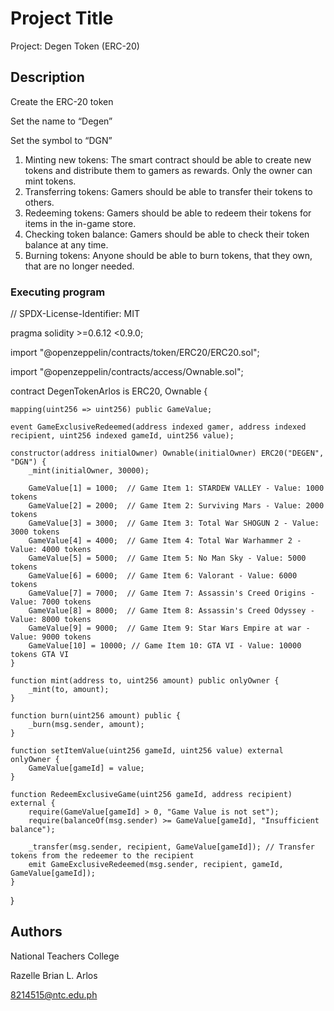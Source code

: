 # Project Title

Project: Degen Token (ERC-20)

## Description
Create the ERC-20 token

Set the name to “Degen”

Set the symbol to “DGN”

1. Minting new tokens: The smart contract should be able to create new tokens and distribute them to gamers as rewards. Only the owner can mint tokens.
2. Transferring tokens: Gamers should be able to transfer their tokens to others.
3. Redeeming tokens: Gamers should be able to redeem their tokens for items in the in-game store.
4. Checking token balance: Gamers should be able to check their token balance at any time.
5. Burning tokens: Anyone should be able to burn tokens, that they own, that are no longer needed.

### Executing program
// SPDX-License-Identifier: MIT

pragma solidity >=0.6.12 <0.9.0;

import "@openzeppelin/contracts/token/ERC20/ERC20.sol";

import "@openzeppelin/contracts/access/Ownable.sol";

contract DegenTokenArlos is ERC20, Ownable {

    mapping(uint256 => uint256) public GameValue;
    
    event GameExclusiveRedeemed(address indexed gamer, address indexed recipient, uint256 indexed gameId, uint256 value);

    constructor(address initialOwner) Ownable(initialOwner) ERC20("DEGEN", "DGN") {
        _mint(initialOwner, 30000);

        GameValue[1] = 1000;  // Game Item 1: STARDEW VALLEY - Value: 1000 tokens
        GameValue[2] = 2000;  // Game Item 2: Surviving Mars - Value: 2000 tokens
        GameValue[3] = 3000;  // Game Item 3: Total War SHOGUN 2 - Value: 3000 tokens
        GameValue[4] = 4000;  // Game Item 4: Total War Warhammer 2 - Value: 4000 tokens
        GameValue[5] = 5000;  // Game Item 5: No Man Sky - Value: 5000 tokens
        GameValue[6] = 6000;  // Game Item 6: Valorant - Value: 6000 tokens
        GameValue[7] = 7000;  // Game Item 7: Assassin's Creed Origins - Value: 7000 tokens
        GameValue[8] = 8000;  // Game Item 8: Assassin's Creed Odyssey - Value: 8000 tokens
        GameValue[9] = 9000;  // Game Item 9: Star Wars Empire at war - Value: 9000 tokens
        GameValue[10] = 10000; // Game Item 10: GTA VI - Value: 10000 tokens GTA VI
    }

    function mint(address to, uint256 amount) public onlyOwner {
        _mint(to, amount);
    }

    function burn(uint256 amount) public {
        _burn(msg.sender, amount);
    }

    function setItemValue(uint256 gameId, uint256 value) external onlyOwner {
        GameValue[gameId] = value;
    }

    function RedeemExclusiveGame(uint256 gameId, address recipient) external {
        require(GameValue[gameId] > 0, "Game Value is not set");
        require(balanceOf(msg.sender) >= GameValue[gameId], "Insufficient balance");

        _transfer(msg.sender, recipient, GameValue[gameId]); // Transfer tokens from the redeemer to the recipient
        emit GameExclusiveRedeemed(msg.sender, recipient, gameId, GameValue[gameId]);
    }
}

## Authors
National Teachers College

Razelle Brian L. Arlos

8214515@ntc.edu.ph
